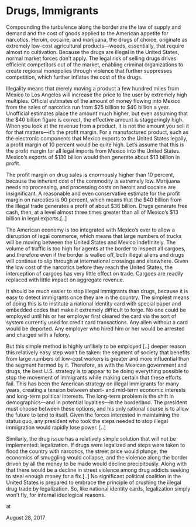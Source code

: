 # Drugs, Immigrants
Compounding the turbulence along the border are the law of supply and demand and the cost of goods applied to the American appetite for narcotics. Heroin, cocaine, and marijuana, the drugs of choice, originate as extremely low-cost agricultural products—weeds, essentially, that require almost no cultivation. Because the drugs are illegal in the United States, normal market forces don’t apply. The legal risk of selling drugs drives efficient competitors out of the market, enabling criminal organizations to create regional monopolies through violence that further suppresses competition, which further inflates the cost of the drugs.

Illegality means that merely moving a product a few hundred miles from Mexico to Los Angeles will increase the price to the user by extremely high multiples. Official estimates of the amount of money flowing into Mexico from the sales of narcotics run from $25 billion to $40 billion a year. Unofficial estimates place the amount much higher, but even assuming that the $40 billion figure is correct, the effective amount is staggeringly high. When you look at the revenue from a product, it is not the amount you sell it for that matters—it’s the profit margin. For a manufactured product, such as the electronic components that Mexico exports to the United States legally, a profit margin of 10 percent would be quite high. Let’s assume that this is the profit margin for all legal imports from Mexico into the United States. Mexico’s exports of $130 billion would then generate about $13 billion in profit.

The profit margin on drug sales is enormously higher than 10 percent, because the inherent cost of the commodity is extremely low. Marijuana needs no processing, and processing costs on heroin and cocaine are insignificant. A reasonable and even conservative estimate for the profit margin on narcotics is 90 percent, which means that the $40 billion from the illegal trade generates a profit of about $36 billion. Drugs generate free cash, then, at a level almost three times greater than all of Mexico’s $13 billion in legal exports.[..]

The American economy is too integrated with Mexico’s ever to allow a disruption of legal commerce, which means that large numbers of trucks will be moving between the United States and Mexico indefinitely. The volume of traffic is too high for agents at the border to inspect all cargoes, and therefore even if the border is walled off, both illegal aliens and drugs will continue to slip through at international crossings and elsewhere. Given the low cost of the narcotics before they reach the United States, the interception of cargoes has very little effect on trade. Cargoes are readily replaced with little impact on aggregate revenue.

It should be much easier to stop illegal immigrants than drugs, because it is easy to detect immigrants once they are in the country. The simplest means of doing this is to institute a national identity card with special paper and embedded codes that make it extremely difficult to forge. No one could be employed until his or her employer first cleared the card via the sort of system currently used for credit card transactions. Any alien without a card would be deported. Any employer who hired him or her would be arrested and charged with a felony.

But this simple method is highly unlikely to be employed [..] deeper reason this relatively easy step won’t be taken: the segment of society that benefits from large numbers of low-cost workers is greater and more influential than the segment harmed by it. Therefore, as with the Mexican government and drugs, the best U.S. strategy is to appear to be doing everything possible to stop the movement of immigrants while making certain that these efforts fail. This has been the American strategy on illegal immigrants for many years, creating a tension between short- and mid-term economic interests and long-term political interests. The long-term problem is the shift in demographics—and in potential loyalties—in the borderland. The president must choose between these options, and his only rational course is to allow the future to tend to itself. Given the forces interested in maintaining the status quo, any president who took the steps needed to stop illegal immigration would rapidly lose power. [..]

Similarly, the drug issue has a relatively simple solution that will not be implemented: legalization. If drugs were legalized and steps were taken to flood the country with narcotics, the street price would plunge, the economics of smuggling would collapse, and the violence along the border driven by all the money to be made would decline precipitously. Along with that there would be a decline in street violence among drug addicts seeking to steal enough money for a fix.[..] No significant political coalition in the United States is prepared to embrace the principle of crushing the illegal drug trade by legalization. So, like national identity cards, legalization simply won’t fly, for internal ideological reasons.







at

August 28, 2017















